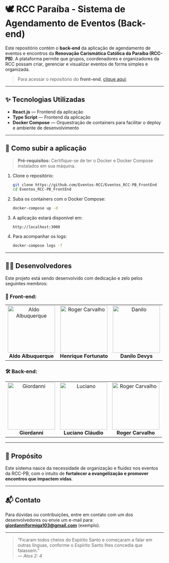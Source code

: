 # 🕊 RCC Paraíba - Sistema de Agendamento de Eventos (Back-end)

Este repositório contém o **back-end** da aplicação de agendamento de eventos e encontros da **Renovação Carismática Católica da Paraíba (RCC-PB)**. A plataforma permite que grupos, coordenadores e organizadores da RCC possam criar, gerenciar e visualizar eventos de forma simples e organizada.

> Para acessar o repositório do **front-end**, [clique aqui](https://github.com/Eventos-RCC/Eventos_RCC-PB_BackEnd);

---

## ✨ Tecnologias Utilizadas

- **React.js** — Frontend da aplicação
- **Type Script** — Frontend da aplicação
- **Docker Compose** — Orquestração de containers para facilitar o deploy e ambiente de desenvolvimento

---

## 🚀 Como subir a aplicação

> **Pré-requisitos:** Certifique-se de ter o Docker e Docker Compose instalados em sua máquina.

1. Clone o repositório:

   ```bash
   git clone https://github.com/Eventos-RCC/Eventos_RCC-PB_FrontEnd
   cd Eventos_RCC-PB_FrontEnd
   ```

2. Suba os containers com o Docker Compose:

   ```bash
   docker-compose up -d
   ```

3. A aplicação estará disponível em:

   ```
   http://localhost:3000
   ```

4. Para acompanhar os logs:

   ```bash
   docker-compose logs -f
   ```

---

## 👨‍💻 Desenvolvedores

Este projeto está sendo desenvolvido com dedicação e zelo pelos seguintes membros:

### 🎨 Front-end:
<table>
  <tr>
    <td align="center">
      <img src="https://github.com/aldoalbuquerquejr.png" alt="Aldo Albuquerque" width="150"><br>
      <b>Aldo Albuquerque</b>
    </td>
    <td align="center">
      <img src="https://github.com/HenriqueFMA.png" alt="Roger Carvalho" width="150"><br>
      <b>Henrique Fortunato</b>
    </td>
    <td align="center">
      <img src="https://github.com/DanilloDevys.png" alt="Danilo" width="150"><br>
      <b>Danilo Devys</b>
    </td>
  </tr>
</table>

### 🛠️ Back-end:
<table>
  <tr>
     <td align="center">
      <img src="https://github.com/giiordanni.png" alt="Giordanni" width="150"><br>
      <b>Giordanni</b>
    </td>
    <td align="center">
      <img src="https://github.com/Luciano-Claudio.png" alt="Luciano" width="150"><br>
      <b>Luciano Cláudio</b>
    </td>
    <td align="center">
      <img src="https://github.com/RogerCarvalhoUEPB.png" alt="Roger Carvalho" width="150"><br>
      <b>Roger Carvalho</b>
    </td>
  </tr>
</table>

---

## 🙏 Propósito

Este sistema nasce da necessidade de organização e fluidez nos eventos da RCC-PB, com o intuito de **fortalecer a evangelização e promover encontros que impactem vidas**.

---

## 📬 Contato

Para dúvidas ou contribuições, entre em contato com um dos desenvolvedores ou envie um e-mail para: [**giordanniformiga103@gmail.com**](mailto\:giordanniformiga103@gmail.com) (exemplo).

---
> “Ficaram todos cheios do Espírito Santo e começaram a falar em outras línguas, conforme o Espírito Santo lhes concedia que falassem.”\
> — *Atos 2: 4*
